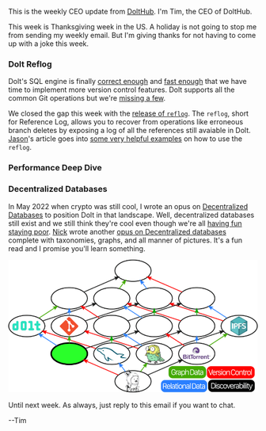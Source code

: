 This is the weekly CEO update from [DoltHub](https://www.dolthub.com/). I'm Tim, the CEO of DoltHub. 

This week is Thanksgiving week in the US. A holiday is not going to stop me from sending my weekly email. But I'm giving thanks for not having to come up with a joke this week. 

### Dolt Reflog

Dolt's SQL engine is finally [correct enough](https://docs.dolthub.com/sql-reference/benchmarks/correctness) and [fast enough](https://docs.dolthub.com/sql-reference/benchmarks/latency) that we have time to implement more version control features. Dolt supports all the common Git operations but we're [missing a few](https://docs.dolthub.com/cli-reference/git-comparison).

We closed the gap this week with the [release of `reflog`](https://www.dolthub.com/blog/2023-11-17-dolt-reflog/). The `reflog`, short for Reference Log, allows you to recover from operations like erroneous branch deletes by exposing a log of all the references still avaiable in Dolt. [Jason](https://www.dolthub.com/team#jason)'s article goes into [some very helpful examples](https://www.dolthub.com/blog/2023-11-17-dolt-reflog/#dolts-reflog-in-action-%EF%B8%8F) on how to use the `reflog`.

### Performance Deep Dive



### Decentralized Databases

In May 2022 when crypto was still cool, I wrote an opus on [Decentralized Databases](https://www.dolthub.com/blog/2022-05-27-decentralized-database/) to position Dolt in that landscape. Well, decentralized databases still exist and we still think they're cool even though we're all [having fun staying poor](https://www.urbandictionary.com/define.php?term=Have%20Fun%20Staying%20Poor). [Nick](https://www.dolthub.com/team#nick) wrote another [opus on Decentralized databases](https://www.dolthub.com/blog/2023-11-20-smashing-decentralized-databases-together-for-fun-and-science/) complete with taxonomies, graphs, and all manner of pictures. It's a fun read and I promise you'll learn something.

[![Decentralized Craziness](../images/decentralized-craziness.png)](https://www.dolthub.com/blog/2023-11-20-smashing-decentralized-databases-together-for-fun-and-science/)

Until next week. As always, just reply to this email if you want to chat.

--Tim